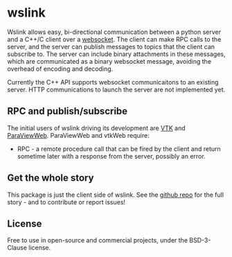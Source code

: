 # wslink

Wslink allows easy, bi-directional communication between a python server and a
C++/C client over a [websocket]. The client can make RPC calls to the
server, and the server can publish messages to topics that the client can
subscribe to. The server can include binary attachments in these messages,
which are communicated as a binary websocket message, avoiding the overhead of
encoding and decoding.

Currently the C++ API supports websocket communicaitons to an existing
server. HTTP communications to launch the server are not implemented yet.

## RPC and publish/subscribe

The initial users of wslink driving its development are [VTK] and [ParaViewWeb].
ParaViewWeb and vtkWeb require:
* RPC - a remote procedure call that can be fired by the client and return
  sometime later with a response from the server, possibly an error.


## Get the whole story

This package is just the client side of wslink. See the [github repo] for
the full story - and to contribute or report issues!

## License
Free to use in open-source and commercial projects, under the BSD-3-Clause license.

[github repo]: https://github.com/kitware/wslink
[ParaViewWeb]: https://www.paraview.org/web/
[VTK]: http://www.vtk.org/
[websocket]: https://developer.mozilla.org/en-US/docs/Web/API/WebSocket
